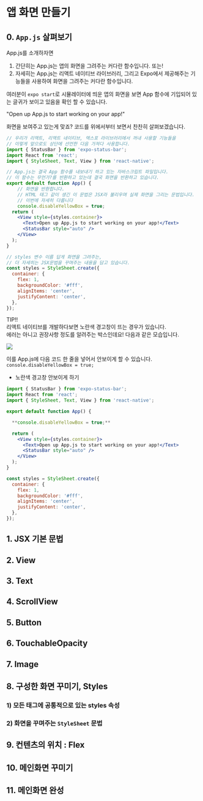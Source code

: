 # 앱 화면 만들기

## 0. `App.js` 살펴보기

App.js를 소개하자면

1) 간단히는  App.js는 앱의 화면을 그려주는 커다란 함수입니다.  또는!
2) 자세히는 App.js는 리액트 네이티브 라이브러리, 그리고 Expo에서 제공해주는 기능들을 사용하여 화면을 그려주는 커다란 함수입니다.

여러분이 `expo start`로 시뮬레이터에 띄운 앱의 화면을 보면 App 함수에 기입되어 있는 글귀가 보이고 있음을 확인 할 수 있습니다.

"Open up App.js to start working on your app!"

화면을 보여주고 있는게 맞죠?
코드를 위에서부터 보면서 찬찬히 살펴보겠습니다.

```jsx
// 우리가 리액트, 리액트 네이티브, 엑스포 라이브러리에서 꺼내 사용할 기능들을
// 이렇게 앞으로도 상단에 선언한 다음 가져다 사용합니다.
import { StatusBar } from 'expo-status-bar';
import React from 'react';
import { StyleSheet, Text, View } from 'react-native';

// App.js는 결국 App 함수를 내보내기 하고 있는 자바스크립트 파일입니다.
// 이 함수는 무언가?를 반환하고 있는데 결국 화면을 반환하고 있습니다.
export default function App() {
	// 화면을 반환합니다.
	// HTML 태그 같이 생긴 이 문법은 JSX라 불리우며 실제 화면을 그리는 문법입니다.
	// 이번에 자세히 다룹니다
	console.disableYellowBox = true;
  return (
    <View style={styles.container}>
      <Text>Open up App.js to start working on your app!</Text>
      <StatusBar style="auto" />
    </View>
  );
}

// styles 변수 이름 답게 화면을 그려주는, 
// 더 자세히는 JSX문법을 꾸며주는 내용을 담고 있습니다.
const styles = StyleSheet.create({
  container: {
    flex: 1,
    backgroundColor: '#fff',
    alignItems: 'center',
    justifyContent: 'center',
  },
});
```

TIP!!<br/>
리액트 네이티브를 개발하다보면 노란색 경고창이 뜨는 경우가 있습니다.<br/>
에러는 아니고 권장사항 정도를 알려주는 박스인데요! 다음과 같은 모습입니다.

![](https://www.notion.so/image/https%3A%2F%2Fs3-us-west-2.amazonaws.com%2Fsecure.notion-static.com%2F475994a7-8071-487d-92b6-17d6f5e9baa8%2FUntitled.png?table=block&id=d28e0d51-9f26-43e4-b5ec-fa71c5298ec8&spaceId=83c75a39-3aba-4ba4-a792-7aefe4b07895&width=1560&userId=&cache=v2)

이를 App.js에 다음 코드 한 줄을 넣어서 안보이게 할 수 있습니다.<br/>
```console.disableYellowBox = true;```

- 노란색 경고창 안보이게 하기

```jsx
import { StatusBar } from 'expo-status-bar';
import React from 'react';
import { StyleSheet, Text, View } from 'react-native';

export default function App() {

  **console.disableYellowBox = true;**

  return (
    <View style={styles.container}>
      <Text>Open up App.js to start working on your app!</Text>
      <StatusBar style="auto" />
    </View>
  );
}

const styles = StyleSheet.create({
  container: {
    flex: 1,
    backgroundColor: '#fff',
    alignItems: 'center',
    justifyContent: 'center',
  },
});
```

## 1. JSX 기본 문법
      
## 2. View

## 3. Text

## 4. ScrollView

## 5. Button

## 6. TouchableOpacity

## 7. Image

## 8. 구성한 화면 꾸미기, Styles

### 1) 모든 태그에 공통적으로 있는 styles 속성

### 2) 화면을 꾸며주는 `StyleSheet` 문법

## 9. 컨텐츠의 위치 : Flex

## 10. 메인화면 꾸미기

## 11. 메인화면 완성














